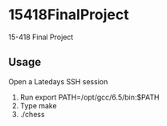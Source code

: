 # 15418FinalProject
15-418 Final Project

## Usage
Open a Latedays SSH session
1. Run export PATH=/opt/gcc/6.5/bin:$PATH
2. Type make
3. ./chess
